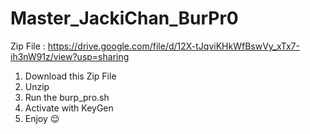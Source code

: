 # Master_JackiChan_BurPr0

Zip File : https://drive.google.com/file/d/12X-tJqviKHkWfBswVy_xTx7-ih3nW91z/view?usp=sharing

1. Download this Zip File
2. Unzip
3. Run the burp_pro.sh
4. Activate with KeyGen
5. Enjoy 😌  
